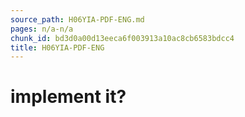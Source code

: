 ```yaml
---
source_path: H06YIA-PDF-ENG.md
pages: n/a-n/a
chunk_id: bd3d0a00d13eeca6f003913a10ac8cb6583bdcc4
title: H06YIA-PDF-ENG
---
```

# implement it?
